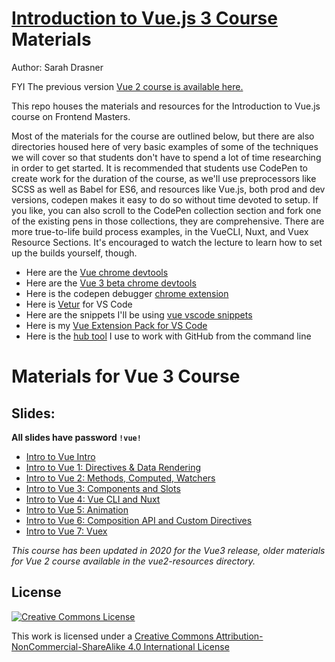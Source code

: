 # [Introduction to Vue.js 3 Course](https://frontendmasters.com/courses/vue-3/) Materials

Author: Sarah Drasner

FYI The previous version [Vue 2 course is available here.](https://frontendmasters.com/courses/vue/)

This repo houses the materials and resources for the Introduction to Vue.js course on Frontend Masters.

Most of the materials for the course are outlined below, but there are also directories housed here of very basic examples of some of the techniques we will cover so that students don't have to spend a lot of time researching in order to get started. It is recommended that students use CodePen to create work for the duration of the course, as we'll use preprocessors like SCSS as well as Babel for ES6, and resources like Vue.js, both prod and dev versions, codepen makes it easy to do so without time devoted to setup. If you like, you can also scroll to the CodePen collection section and fork one of the existing pens in those collections, they are comprehensive. There are more true-to-life build process examples, in the VueCLI, Nuxt, and Vuex Resource Sections. It's encouraged to watch the lecture to learn how to set up the builds yourself, though.

- Here are the [Vue chrome devtools](https://chrome.google.com/webstore/detail/vuejs-devtools/nhdogjmejiglipccpnnnanhbledajbpd?hl=en)
- Here are the [Vue 3 beta chrome devtools](https://chrome.google.com/webstore/detail/vuejs-devtools/ljjemllljcmogpfapbkkighbhhppjdbg)
- Here is the codepen debugger [chrome extension](https://chrome.google.com/webstore/detail/codopen/agnkphdgffianchpipdbkeaclfbobaak)
- Here is [Vetur](https://marketplace.visualstudio.com/items?itemName=octref.vetur) for VS Code
- Here are the snippets I'll be using [vue vscode snippets](https://marketplace.visualstudio.com/items?itemName=sdras.vue-vscode-snippets)
- Here is my [Vue Extension Pack for VS Code](https://marketplace.visualstudio.com/items?itemName=sdras.vue-vscode-extensionpack)
- Here is the [hub tool](https://hub.github.com/) I use to work with GitHub from the command line

# Materials for Vue 3 Course

## Slides:

**All slides have password `!vue!`**

- [Intro to Vue Intro](https://slides.com/andrewthomas9/deck?token=gsSM2n2V)
- [Intro to Vue 1: Directives & Data Rendering](https://slides.com/andrewthomas9/intro-to-vue3-1?token=n3Yja_t9)
- [Intro to Vue 2: Methods, Computed, Watchers](https://slides.com/andrewthomas9/intro-to-vue3-2?token=jgTfDndR)
- [Intro to Vue 3: Components and Slots](https://slides.com/andrewthomas9/intro-to-vue-3-3?token=NLsRwMvr)
- [Intro to Vue 4: Vue CLI and Nuxt](https://slides.com/andrewthomas9/intro-to-vue-3-4?token=0IQFDZvK)
- [Intro to Vue 5: Animation](https://slides.com/andrewthomas9/intro-to-vue-3-5?token=YXhIwtpW)
- [Intro to Vue 6: Composition API and Custom Directives](https://slides.com/andrewthomas9/intro-to-vue-3-6?token=yidUZcRL)
- [Intro to Vue 7: Vuex](https://slides.com/andrewthomas9/intro-to-vue-3-7?token=YvT8ZUzV)

_This course has been updated in 2020 for the Vue3 release, older materials for Vue 2 course available in the vue2-resources directory._

## License

[![Creative Commons License](https://i.creativecommons.org/l/by-nc-sa/4.0/88x31.png)](http://creativecommons.org/licenses/by-nc-sa/4.0/)

This work is licensed under a [Creative Commons Attribution-NonCommercial-ShareAlike 4.0 International License](http://creativecommons.org/licenses/by-nc-sa/4.0/)

